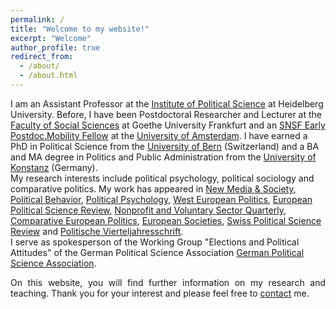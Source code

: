 ```yaml
---
permalink: /
title: "Welcome to my website!"
excerpt: "Welcome"
author_profile: true
redirect_from: 
  - /about/
  - /about.html
---
```

 


I am an Assistant Professor at the <a href="https://www.uni-heidelberg.de/politikwissenschaften/" target="_blank" rel="noopener noreferrer">Institute of Political Science</a> at Heidelberg University. Before, I have been Postdoctoral Researcher and Lecturer at the <a href="http://www.goethe-university-frankfurt.de/43358707/fb03" target="_blank" rel="noopener noreferrer">Faculty of Social Sciences</a> at Goethe University Frankfurt and an <a href="http://www.snf.ch/en/funding/careers/early-postdoc-mobility/Pages/default.aspx" target="_blank" rel="noopener noreferrer">SNSF Early Postdoc.Mobility Fellow</a> at the <a href="http://aissr.uva.nl/" target="_blank" rel="noopener noreferrer">University of Amsterdam</a>. I have earned a PhD in Political Science from the <a href="http://www.ipw.unibe.ch/content/index_eng.html" target="_blank" rel="noopener noreferrer">University of Bern</a> (Switzerland) and a BA and MA degree in Politics and Public Administration from the <a href="http://www.polver.uni-konstanz.de/en/department-home/" target="_blank" rel="noopener noreferrer">University of Konstanz</a> (Germany).  
My research interests include political psychology, political sociology and comparative politics. My work has appeared in <a href="https://journals.sagepub.com/home/nms" target="_blank" rel="noopener noreferrer">New Media & Society</a>, <a href="http://link.springer.com/journal/11109" target="_blank" rel="noopener noreferrer">Political Behavior</a>, <a href="http://onlinelibrary.wiley.com/journal/10.1111/(ISSN)1467-9221" target="_blank" rel="noopener noreferrer">Political Psychology</a>, <a href="https://www.tandfonline.com/toc/fwep20/current" target="_blank" rel="noopener noreferrer">West European Politics</a>, <a href="http://journals.cambridge.org/action/displayJournal?jid=EPR" target="_blank" rel="noopener noreferrer">European Political Science Review</a>, <a href="https://journals.sagepub.com/home/nvs" target="_blank" rel="noopener noreferrer"> Nonprofit and Voluntary Sector Quarterly</a>, <a href="http://www.palgrave-journals.com/cep/index.html" target="_blank" rel="noopener noreferrer">Comparative European Politics</a>, <a href="https://www.tandfonline.com/toc/reus20/current" target="_blank" rel="noopener noreferrer">European Societies</a>, <a href="http://onlinelibrary.wiley.com/journal/10.1002/(ISSN)1662-6370" target="_blank" rel="noopener noreferrer">Swiss Political Science Review</a> and <a href="http://www.pvs.nomos.de/" target="_blank" rel="noopener noreferrer">Politische Vierteljahresschrift</a>.  
I serve as spokesperson of the Working Group "Elections and Political Attitudes" of the German Political Science Association <a href="https://www.dvpw.de/informationen/information-in-english/">German Political Science Association</a>.
<p style="text-align: justify;">On this website, you will find further information on my research and teaching. Thank you for your interest and please feel free to <a href="https://kathrinackermann.github.io/contact/" target="_blank" rel="noopener noreferrer">contact</a> me.
